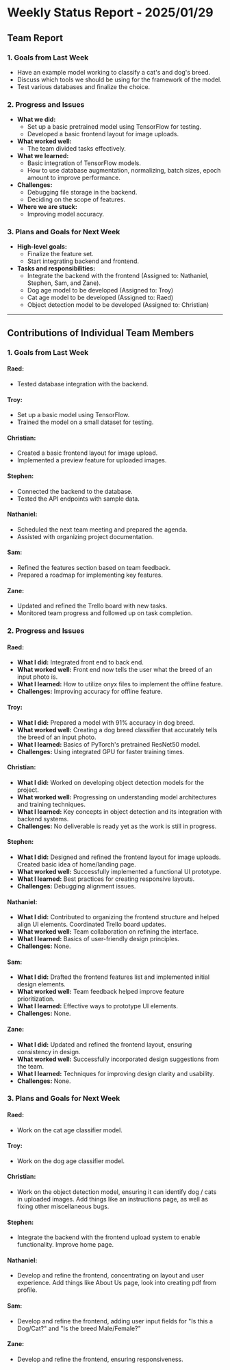 # Weekly Status Report - 2025/01/29

## Team Report

### 1. Goals from Last Week

- Have an example model working to classify a cat's and dog's breed.
- Discuss which tools we should be using for the framework of the model.
- Test various databases and finalize the choice.

### 2. Progress and Issues
- **What we did:**
  - Set up a basic pretrained model using TensorFlow for testing.
  - Developed a basic frontend layout for image uploads.
- **What worked well:**
  - The team divided tasks effectively.
- **What we learned:**
  - Basic integration of TensorFlow models.
  - How to use database augmentation, normalizing, batch sizes, epoch amount to improve performance.
- **Challenges:**
  - Debugging file storage in the backend.
  - Deciding on the scope of features.
- **Where we are stuck:**
  - Improving model accuracy.

### 3. Plans and Goals for Next Week
- **High-level goals:**
  - Finalize the feature set.
  - Start integrating backend and frontend.
- **Tasks and responsibilities:**
  - Integrate the backend with the frontend (Assigned to: Nathaniel, Stephen, Sam, and Zane).
  - Dog age model to be developed (Assigned to: Troy)
  - Cat age model to be developed (Assigned to: Raed)
  - Object detection model to be developed (Assigned to: Christian)
---

## Contributions of Individual Team Members

### 1. Goals from Last Week

#### Raed:
- Tested database integration with the backend.

#### Troy:
- Set up a basic model using TensorFlow.
- Trained the model on a small dataset for testing.

#### Christian:
- Created a basic frontend layout for image upload.
- Implemented a preview feature for uploaded images.

#### Stephen:
- Connected the backend to the database.
- Tested the API endpoints with sample data.

#### Nathaniel:
- Scheduled the next team meeting and prepared the agenda.
- Assisted with organizing project documentation.

#### Sam:
- Refined the features section based on team feedback.
- Prepared a roadmap for implementing key features.

#### Zane:
- Updated and refined the Trello board with new tasks.
- Monitored team progress and followed up on task completion.


### 2. Progress and Issues

#### Raed:
- **What I did:** Integrated front end to back end.
- **What worked well:** Front end now tells the user what the breed of an input photo is.
- **What I learned:** How to utilize onyx files to implement the offline feature.
- **Challenges:** Improving accuracy for offline feature.

#### Troy:
- **What I did:** Prepared a model with 91% accuracy in dog breed.
- **What worked well:** Creating a dog breed classifier that accurately tells the breed of an input photo.
- **What I learned:** Basics of PyTorch's pretrained ResNet50 model.
- **Challenges:** Using integrated GPU for faster training times.

#### Christian:
- **What I did:** Worked on developing object detection models for the project.
- **What worked well:** Progressing on understanding model architectures and training techniques.
- **What I learned:** Key concepts in object detection and its integration with backend systems.
- **Challenges:** No deliverable is ready yet as the work is still in progress.

#### Stephen:
- **What I did:** Designed and refined the frontend layout for image uploads. Created basic idea of home/landing page.
- **What worked well:** Successfully implemented a functional UI prototype.
- **What I learned:** Best practices for creating responsive layouts.
- **Challenges:** Debugging alignment issues.

#### Nathaniel:
- **What I did:** Contributed to organizing the frontend structure and helped align UI elements. Coordinated Trello board updates.
- **What worked well:** Team collaboration on refining the interface.
- **What I learned:** Basics of user-friendly design principles.
- **Challenges:** None.

#### Sam:
- **What I did:** Drafted the frontend features list and implemented initial design elements.
- **What worked well:** Team feedback helped improve feature prioritization.
- **What I learned:** Effective ways to prototype UI elements.
- **Challenges:** None.

#### Zane:
- **What I did:** Updated and refined the frontend layout, ensuring consistency in design.
- **What worked well:** Successfully incorporated design suggestions from the team.
- **What I learned:** Techniques for improving design clarity and usability.
- **Challenges:** None.


### 3. Plans and Goals for Next Week

#### Raed:
- Work on the cat age classifier model.

#### Troy:
- Work on the dog age classifier model.

#### Christian:
- Work on the object detection model, ensuring it can identify dog / cats in uploaded images. Add things like an instructions page, as well as fixing other miscellaneous bugs.

#### Stephen:
- Integrate the backend with the frontend upload system to enable functionality. Improve home page.

#### Nathaniel:
- Develop and refine the frontend, concentrating on layout and user experience. Add things like About Us page, look into creating pdf from profile.

#### Sam:
- Develop and refine the frontend, adding user input fields for "Is this a Dog/Cat?" and "Is the breed Male/Female?"

#### Zane:
- Develop and refine the frontend, ensuring responsiveness.

